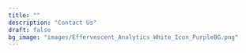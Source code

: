```yaml
---
title: ""
description: "Contact Us"
draft: false
bg_image: "images/Effervescent_Analytics_White_Icon_PurpleBG.png"
---
```

